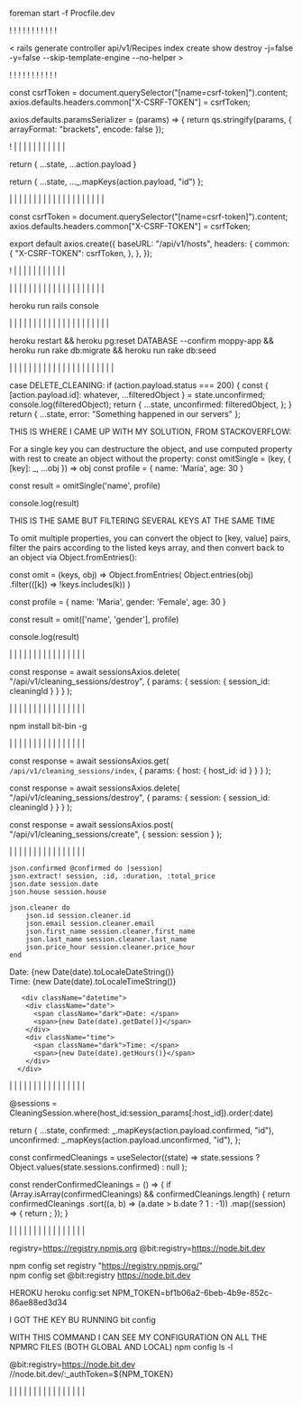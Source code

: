 <!-- # README -->

<!-- Run two servers at the same time -->

foreman start -f Procfile.dev

<!-- Run two servers at the same time -->

!
!
!
!
!
!
!
!
!
!
!

<!-- Controllers Generation -->

< rails generate controller api/v1/Recipes index create show destroy -j=false -y=false --skip-template-engine --no-helper >

<!--


j=false which instructs Rails to skip generating associated JavaScript files.
-y=false which instructs Rails to skip generating associated stylesheet files.
--skip-template-engine, which instructs Rails to skip generating Rails view files, since React is handling your front-end needs.
--no-helper, which instructs Rails to skip generating a helper file for your controller.

<!-- Controllers Generation -->

!
!
!
!
!
!
!
!
!
!
!

<!-- AXIOS -->

<!--

WE NEED TO SEND OUR TOKEN IN POST, PUT AND PATCH METHODS
 -->

const csrfToken = document.querySelector("[name=csrf-token]").content;
axios.defaults.headers.common["X-CSRF-TOKEN"] = csrfToken;

<!--
Axios do not support nested queries for the get method,
So the external qs library is used for serializing
 -->

axios.defaults.paramsSerializer = (params) => {
return qs.stringify(params, { arrayFormat: "brackets", encode: false });

<!-- AXIOS -->

!
|
|
|
|
|
|
|
|
|
|
|

<!-- API RESPONSE -->

<!--

There are basically two ways to deal with the response from the API
 -->

<!--
1)  The response from the Rails server when an active relation is returned,
    The server sends an array of objects (read carefully). The first way to
    deal with this is by spreading the array into the state object returned
    by the reducer:

    action.payload = response from Rails = [{id:1, name:mark},{id:2, name:susan}]
 -->

return { ...state, ...action.payload }

<!--
    By spreading (...action.payload) we are basically taking all the elements inside
    of the array (action.payload) and adding them to a new object that is being returned
    The object returned is therefore an object of objects (read carefully)
 -->

<!--
2)  The response from the Rails server when an active relation is returned,
    The server sends an array of objects (read carefully). The second way to
    deal with this is by converting this array of objects into an object of objects
    by using:
    action.payload = response from Rails = [{id:23, name:mark},{id:24, name:susan}]
 -->

return { ...state, ...\_.mapKeys(action.payload, "id") };

<!--
    In this case we are using "lodash" library to use mapKeys method. This method transforms
    an array of objects into an object, which keys is defined by the second argument
    and the values are each of the elements of the array (the contained objects in this case).
    This method takes second argument as the keys of the resulting object, and the value is the
    whole object, as a result we get:
    {23:{id:23, name:mark}, 2:{id:2, name:susan}}
 -->

<!--
3)  Both cases, result in an object with keys equal to every active record from Rails,
    The difference is that by using the lodash method our keys are the same as the id
    contained in our records, so it might be easier to deal with state. (DONT KNOW THIS YET)

    However, when rendering a list of records we would like to have an array of objects
    not a object it self. we then use:
    const mapStateToProps = (state) => {
    return {
      sessions: Object.values(state.sessions),
      currentHost: state.hosts.current_host,
    };
    };

    By using Object.values(object). We take all the values from the object and construct
    and array out of them.

<!-- API RESPONSE -->

|
|
|
|
|
|
|
|
|
|
|
|
|
|
|
|
|
|
|
|

<!-- HEROKU AND AXIOS -->

<!--

Problem: When I deployed to heroku, React was making the API calls to
"localhost:5000/api/v1/hosts_check_host" instead of calling them to the
heroku server "moppy-app.herokuapp.com".

Reason: The reason was on the Axios component. I have set the baseURL as a
hardcoded : localhost:5000/api/v1/.

Solution: In order to make call to the heroku server, I needed to define
a proxy: on package.json   "proxy": "http://localhost:5000/". And most important
I changed my axios component to a relative baseURL of "/api/v1".

With this, Heroku will handle the deployment and the right routing

 -->

const csrfToken = document.querySelector("[name=csrf-token]").content;
axios.defaults.headers.common["X-CSRF-TOKEN"] = csrfToken;

<!--
Axios do not support nested queries for the get method,
So the external qs library is used for serializing
 -->

export default axios.create({
baseURL: "/api/v1/hosts",
headers: {
common: {
"X-CSRF-TOKEN": csrfToken,
},
},
});

<!-- HEROKU AND AXIOS -->

!
|
|
|
|
|
|
|
|
|
|
|

|
|
|
|
|
|
|
|
|
|
|
|
|
|
|
|
|
|
|
|

<!-- HEROKU -->

<!--

Problem: When I deployed to heroku, the app crashed. As a message I got a H10 crash error.
However, the heroku logs and the response from the server did not help at all to show me
what was really happening.

Reason: The reason was that I had a copy of one of the controllers files, with bad code that I
saved for my personal use. However, when deploying Rails consider every single file inside of the
controller folder as a controller (even though the file name ends in controller_copy2.rb).

Solution: In order to see what was happening I spent hours trying to configure bundlepacks, since
I read that this error was because heroku does not know how to handle both react and rails app.

I created two bundle packs:
heroku buildpacks:add heroku/nodejs --index 1
heroku buildpacks:add heroku/ruby --index 2

This way we are telling heroku that should run the nodejs for the react app first and then rails

However, this did not solve my problem, so I read another post where ppl said that if you
run rails console in heroku, you might get more detailed info about the problem:

heroku run rails console

THIS WAS THE BEST THING EVER, Rails showed me exactly which file (the controller copy) was causing
the problem when deployed so I just deleted the file and the app delpoyed successfully


 -->

heroku run rails console

<!-- HEROKU -->

|
|
|
|
|
|
|
|
|
|
|
|
|
|
|
|
|
|
|
|
|

<!-- HEROKU -->

<!--

Problem: I had change the migration scheme so I wanted to drop the DB and created again. In heroku you can't just use rails db:drop

Solution: Using the snippet below pg:reset instead. The next command runs migration and the seeding as well.

 -->

heroku restart && heroku pg:reset DATABASE --confirm moppy-app && heroku run rake db:migrate && heroku run rake db:seed

<!-- HEROKU -->

|
|
|
|
|
|
|
|
|
|
|
|
|
|
|
|
|
|
|
|
|
|

<!-- AFTER RAILS SUCCESFULLY DELETED A RECORD I NEEDED TO UPDATE MY STATE BY FILTERING THE CLEANING THAT WAS ERASED -->

<!--

Problem: My state is saved in REACT as an object, therefore I can't use .filter because is not an array.
         I could have used _.omit from lodash but I wanted to do it in plain JS. The goal is to filter
         an object based on a key (id in our case).

Solution: I am sending back from rails, a message when the delete is successful and the ID of the record that was deleted.
          I am using this id to basically remove the key value pair from my state so it can do a render only on the components that depend on the "unconfirmed"
          state. To do tis, I am spreading the whole state.unconfirmed (which represent my records before the deletion), From this state.unconfirmed, I am taking
          The key that matches the key from rails (action.payload.id) and calling it "whatever" it does not matter what I call it. The rest of the state,
          I mean those records without the one deleted in rails is saved in a variable called "filteredObject". This filtered object is now replacing the
          unconfirmed object in my state and therefore re rendering the dependant components.




 -->

case DELETE_CLEANING:
if (action.payload.status === 200) {
const {
[action.payload.id]: whatever,
...filteredObject
} = state.unconfirmed;
console.log(filteredObject);
return {
...state,
unconfirmed: filteredObject,
};
}
return { ...state, error: "Something happened in our servers" };

THIS IS WHERE I CAME UP WITH MY SOLUTION, FROM STACKOVERFLOW:

For a single key you can destructure the object, and use computed property with rest to create an object without the property:
const omitSingle = (key, { [key]: \_, ...obj }) => obj
const profile = { name: 'Maria', age: 30 }

const result = omitSingle('name', profile)

console.log(result)

THIS IS THE SAME BUT FILTERING SEVERAL KEYS AT THE SAME TIME

To omit multiple properties, you can convert the object to [key, value] pairs, filter the pairs according to the listed keys array, and then convert back to an object via Object.fromEntries():

const omit = (keys, obj) =>
Object.fromEntries(
Object.entries(obj)
.filter(([k]) => !keys.includes(k))
)

const profile = { name: 'Maria', gender: 'Female', age: 30 }

const result = omit(['name', 'gender'], profile)

console.log(result)

<!-- AFTER RAILS SUCCESFULLY DELETED A RECORD I NEEDED TO UPDATE MY STATE BY FILTERING THE CLEANING THAT WAS ERASED -->

|
|
|
|
|
|
|
|
|
|
|
|
|
|
|
|

<!-- DELETING A RECORD IN RAILS USING DELETE METHOD AND AXIOS -->

<!--

Problem: I had to delete a record in Rails, using axios. However I needed to send the params as option in my axios call

Solution: 1) I created a DELETE route in Rails that called the destroy method:

          2) In order to accept the params from the request, since the same controller is deleting sessions but also fetching all the cleanings
             for an specific host, I needed to accept both host_id and session_id params. I don't know if this is the best way but I created a
             if statement that if there is host in the params let them or if there is sessions permit them.

                        def session_params
                            if params[:host].present?
                            params.require(:host).permit(:host_id)
                            elsif params[:session].present?
                                params.require(:session).permit(:session_id)
                            end
                        end

           3) Since I needed to select the session with the id that is being passed, I use a method:

                        def set_cleaning_session
                         @session = CleaningSession.find(session_params[:session_id])
                        end

            4) Now the destroy method can succesfully destroy the record
                        def destroy
                            @session&.destroy!
                            p @session
                            render json: { message: 'Cleaning deleted succesfully!', id:session_params[:session_id] }
                        end

 -->

const response = await sessionsAxios.delete(
"/api/v1/cleaning_sessions/destroy",
{ params: { session: { session_id: cleaningId } } }
);

<!-- DELETING A RECORD IN RAILS USING DELETE METHOD AND AXIOS -->

|
|
|
|
|
|
|
|
|
|
|
|
|
|
|
|

npm install bit-bin -g

|
|
|
|
|
|
|
|
|
|
|
|
|
|
|
|

<!-- CREATING A RECORD IN RAILS USING POST METHOD AND AXIOS -->

<!--

Problem: I had to create a record in Rails, using axios. However when sending the parameters in the optional fields of axios. I got an error in Rails

Solution: The problem raised because when I used the get or delete method we need to specify "params" in our body. Instead, when using post method
            we don't need to specify "params" but pass the content of the params instead. (Below you can compare both methods)

            As you can see, we dropped the "params" key in the last line for the POST. The problem was that rails wanted to permit the
            params[:session] data but since we added a "params" in POST our params object lokked like this:

            params:{
                params:{
                    session:session
                }
            }
 -->

<!-- GET -->

const response = await sessionsAxios.get(
`/api/v1/cleaning_sessions/index`,
{ params: { host: { host_id: id } } }
);

<!-- DELETE -->

const response = await sessionsAxios.delete(
"/api/v1/cleaning_sessions/destroy",
{ params: { session: { session_id: cleaningId } } }
);

<!-- POST -->

const response = await sessionsAxios.post(
"/api/v1/cleaning_sessions/create",
{ session: session }
);

<!-- CREATING A RECORD IN RAILS USING POST METHOD AND AXIOS -->

|
|
|
|
|
|
|
|
|
|
|
|
|
|
|
|

<!-- Dealing with DATETIME  VALUES IN THE CLIENT AND IN THE SERVER -->

<!--

Problem: I had to create a cleaning session with the date sent from the client to the server. However when trying to display the new recorrd, it seem that Rails
        had created it with the time 2 hours before.

Solution: The problem raised because when I was mixing local time dates and UTC. Whenever I picked a new datetime supposed at 18:00 and send it to the Rails server
        the value is sent in UTC so it is two hours behind since I am in Denmark. Then rails created the record and sent back the time as an string using strftime("%k:%M")
        But this time was taken from UTC without conversion so the time that I got was 2 hours before.

        I solved it by sending UTC from React to Rails and also from Rails to React but I am sending the whole datetime value from Rails to React and in React I am
        Formatting and taking what I need from the datetime value using:
            new Date(date).getDate(), where "date" is the UTC value from Rails. When using new Date on a UTC it gets converted to local time.


 -->

<!-- JSON BUILDER -->

    json.confirmed @confirmed do |session|
    json.extract! session, :id, :duration, :total_price
    json.date session.date
    json.house session.house

    json.cleaner do
        json.id session.cleaner.id
        json.email session.cleaner.email
        json.first_name session.cleaner.first_name
        json.last_name session.cleaner.last_name
        json.price_hour session.cleaner.price_hour
    end

<!-- IN REACT -->
<div className="datetime">
        <div className="date">
          <span className="dark">Date: </span>
          <span>{new Date(date).toLocaleDateString()}</span>
        </div>
        <div className="time">
          <span className="dark">Time: </span>
          <span>{new Date(date).toLocaleTimeString()}</span>
        </div>
      </div>

       <div className="datetime">
        <div className="date">
          <span className="dark">Date: </span>
          <span>{new Date(date).getDate()}</span>
        </div>
        <div className="time">
          <span className="dark">Time: </span>
          <span>{new Date(date).getHours()}</span>
        </div>
      </div>

<!-- Dealing with DATETIME  VALUES IN THE CLIENT AND IN THE SERVER -->

|
|
|
|
|
|
|
|
|
|
|
|
|
|
|
|

<!-- SORTING OF RECORDS BOTH IN FRONT END AND BACK END-->

<!--

Problem: I needed to display the records based on their datetime. From Rails this was easy to accomplish since I just used .srt while doing my query with active record.
        However, when I iterated over the records in React they were sorted by the id which Rails gives to these records.

Solution: The problem raised because I am using a ._mapKey method from lodash which will take an array of objects (Like the one returned from Rails) and convert it
          into an object of objects, which each key is the "id" from the record and the value is the record itself.
          The problem with this is that the Object gets ordered by id. To iterate over an object of objects I needed to convert it to an array (enumerable). TO do this
          I used, Object.values(state.sessions.unconfirmed). It takes all the values and use them as element into a new array. However since the former object is ordered
          by id, the new array is also ordered by the ids so I needed to order this array of objects using .sort.

          What I don't like about this system is that even though I am getting an already sorted array of records by date from Rails, in order to save them as an object of objects they get resorted by id and then I have to sort them again by date.

          My plan is to change the way I store the records so they are stored as an array of objects and drop the conversion from array of objects to object of objects


  WHY I WANT TO STORE THE RECORDS AS AN OBJECT OF OBJECTS?
          All the pain is to store an object of objects which is easier to handle when deleting and adding, since we can use ._omit from lodash or (The way I am actually
          doing it) destructuring an object and taking only the records that I am interested in.

          However I think that even thought is easier, when it comes to displaying, iterating or sorting the records is too complicated. SO I am going to use array of
          objects instead and when it comes to delete or add I can use filter or reduce methods on the array

 -->

<!-- RAILS QUERY -->

@sessions = CleaningSession.where(host_id:session_params[:host_id]).order(:date)

<!-- Handling response in reducer to convert the array of objects into an object of objects -->

return {
...state,
confirmed: _.mapKeys(action.payload.confirmed, "id"),
unconfirmed: _.mapKeys(action.payload.unconfirmed, "id"),
};

<!-- Using object.values to convert it into an enumerable -->

const confirmedCleanings = useSelector((state) =>
state.sessions ? Object.values(state.sessions.confirmed) : null
);

<!-- Using sort to reorder my new enumerable -->

const renderConfirmedCleanings = () => {
if (Array.isArray(confirmedCleanings) && confirmedCleanings.length) {
return confirmedCleanings
.sort((a, b) => (a.date > b.date ? 1 : -1))
.map((session) => {
return <ConfirmedSessionCard key={session.id} session={session} />;
});
}

<!-- RAILS QUERY -->

|
|
|
|
|
|
|
|
|
|
|
|
|
|
|
|

<!-- ADDING A NEW REGISTRY FOR DEPENDENCIES WITH SCOPE @BIT -->

<!--

Problem: I am using a component from BIT which uses some dependencies from the BIT registry. The problem arose when I wanted to deploy the app
          to Heroku. THe main reason is that I had a global npmrc file where the registrys are defined. In this file I had not specified which
          registry to use for dependencies with scope = @bit.

          I tried to solve this by creating a local .npmrc file, where I have specified the registry for unscoped dependencies and the registry
          for @bit scoped dependencies like this:

          registry=https://registry.npmjs.org
          @bit:registry=https://node.bit.dev

          This is totally fine, but when I deployed to heroku, I got this :
          npm ERR! code E404
remote:        npm ERR! 404 Not Found - GET https://registry.npmjs.org/@bit%2fnexxtway.react-rainbow.libs.colors - Not found
remote:        npm ERR! 404
remote:        npm ERR! 404  '@bit/nexxtway.react-rainbow.libs.colors@1.10.0' is not in the npm registry.

          The error is basically saying that Heroku is trying to download the dependency with a get request to the "registry.npmjs.org"
          Which is the registry for my unscoped dependencies and not my @bit dependencies.

Solution: THe problem was that I needed to specify the registry for the @bit dependencies in global and local files but also and more important
          I need to commit and push to github before pushing to heroku. After adding the new registry, I tried to push to heroku but nothing
          changed, the reason of this is that I was pushing the last version that I pushed to github (without the registry update)

 -->

<!-- Local npmrc file-->

registry=https://registry.npmjs.org
@bit:registry=https://node.bit.dev

<!-- Setting global registry for unscoped dependencies and @bit scoped dependencies  (global npmrc file)-->

npm config set registry "https://registry.npmjs.org/"  
npm config set @bit:registry https://node.bit.dev

HEROKU
heroku config:set NPM_TOKEN=bf1b06a2-6beb-4b9e-852c-86ae88ed3d34

I GOT THE KEY BU RUNNING
bit config

WITH THIS COMMAND I CAN SEE MY CONFIGURATION ON ALL THE NPMRC FILES (BOTH GLOBAL AND LOCAL)
npm config ls -l

<!-- In case of a registry which I need a authentication key I can specify a variable in the npmrc and created the variable in heroku -->

@bit:registry=https://node.bit.dev
//node.bit.dev/:\_authToken=\${NPM_TOKEN}

<!-- ADDING A NEW REGISTRY FOR DEPENDENCIES WITH SCOPE @BIT -->

|
|
|
|
|
|
|
|
|
|
|
|
|
|
|
|
